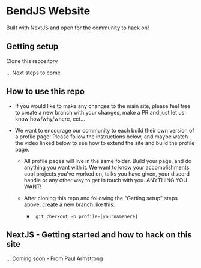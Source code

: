 # BendJS Website
Built with NextJS and open for the community to hack on!

## Getting setup
Clone this repository

... Next steps to come

## How to use this repo
* If you would like to make any changes to the main site, please feel free to create a new branch with your changes, make a PR and just let us know how/why/where, ect...

* We want to encourage our community to each build their own version of a profile page! Please follow the instructions below, and maybe watch the video linked below to see how to extend the site and build the profile page. 

  * All profile pages will live in the same folder. Build your page, and do anything you want with it. We want to know your accomplishments, cool projects you've worked on, talks you have given, your discord handle or any other way to get in touch with you. ANYTHING YOU WANT!
  
  * After cloning this repo and following the "Getting setup" steps above, create a new branch like this:
    * ``` git checkout -b profile-[yournamehere]```

## NextJS - Getting started and how to hack on this site
... Coming soon - From Paul Armstrong
